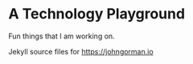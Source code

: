 # A Technology Playground

Fun things that I am working on.

Jekyll source files for https://johngorman.io

